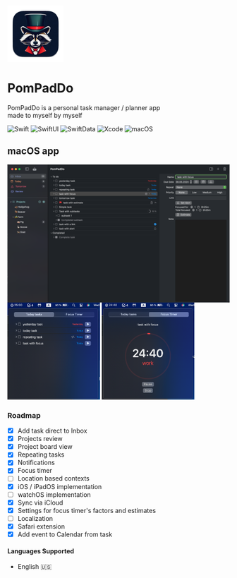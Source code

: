 ![](AppIcon/128x128.png)
# PomPadDo

PomPadDo is a personal task manager / planner app <br>
made to myself by myself



![Swift](https://img.shields.io/badge/swift-5.10-orange.svg?style=for-the-badge)
![SwiftUI](https://img.shields.io/badge/use-SwiftUI-orange.svg?style=for-the-badge)
![SwiftData](https://img.shields.io/badge/use-SwiftData-orange?style=for-the-badge)
![Xcode](https://img.shields.io/badge/Xcode-15.3-blue.svg?style=for-the-badge)
![macOS](https://img.shields.io/badge/macOS-14.0-blue.svg?style=for-the-badge)
<!---[![Git Version](https://img.shields.io/github/release/sgr-ksmt/FireTodo.svg?style=for-the-badge)](https://github.com/sgr-ksmt/FireTodo/releases)
[![license](https://img.shields.io/github/license/sgr-ksmt/FireTodo.svg?style=for-the-badge)](https://github.com/sgr-ksmt/FireTodo/blob/master/LICENSE)--->

## macOS app
<!--![](mac-main.png) --->

<img src="mac-main.png" align="left" />
<img src="mac-focus-tasks.png" height="220" width="210" />
<img src="mac-focus-timer.png"  height="220" width="210" />

### Roadmap
- [x] Add task direct to Inbox
- [x] Projects review
- [x] Project board view
- [x] Repeating tasks 
- [x] Notifications
- [x] Focus timer
- [ ] Location based contexts
- [x] iOS / iPadOS implementation
- [ ] watchOS implementation
- [x] Sync via iCloud
- [x] Settings for focus timer's factors and estimates
- [ ] Localization
- [x] Safari extension
- [x] Add event to Calendar from task

#### Languages Supported
- English 🇺🇸
